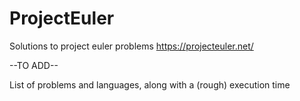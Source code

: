 # ProjectEuler
Solutions to project euler problems
https://projecteuler.net/

--TO ADD--

List of problems and languages, along with a (rough) execution time
